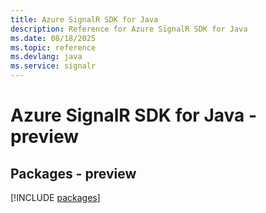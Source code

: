 ```yaml
---
title: Azure SignalR SDK for Java
description: Reference for Azure SignalR SDK for Java
ms.date: 08/18/2025
ms.topic: reference
ms.devlang: java
ms.service: signalr
---
```

# Azure SignalR SDK for Java - preview
## Packages - preview
[!INCLUDE [packages](signalr-index.md)]